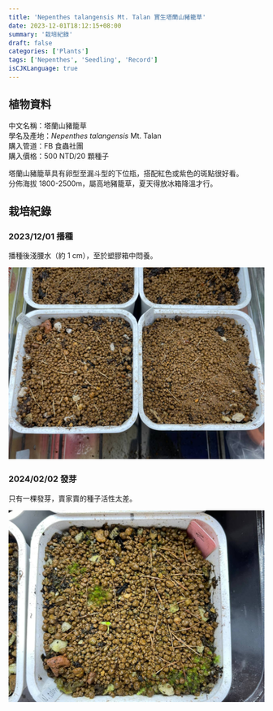 ```yaml
---
title: 'Nepenthes talangensis Mt. Talan 實生塔蘭山豬籠草'
date: 2023-12-01T18:12:15+08:00
summary: '栽培紀錄'
draft: false
categories: ['Plants']
tags: ['Nepenthes', 'Seedling', 'Record']
isCJKLanguage: true
---
```


## 植物資料

中文名稱：塔蘭山豬籠草  
學名及產地：*Nepenthes talangensis* Mt. Talan  
購入管道：FB 食蟲社團  
購入價格：500 NTD/20 顆種子  

塔蘭山豬籠草具有卵型至漏斗型的下位瓶，搭配紅色或紫色的斑點很好看。  
分佈海拔 1800-2500m，屬高地豬籠草，夏天得放冰箱降溫才行。  

## 栽培紀錄

### 2023/12/01 播種

播種後淺腰水（約 1 cm），至於塑膠箱中悶養。  

![2023-12-01](./images/2023-12-01.jpg)

### 2024/02/02 發芽

只有一棵發芽，賣家賣的種子活性太差。  

![2024-02-02](./images/2024-02-02.jpg)
